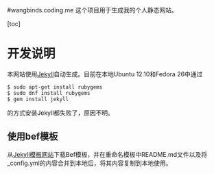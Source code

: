 #wangbinds.coding.me
这个项目用于生成我的个人静态网站。

[toc]

# 开发说明
本网站使用[Jekyll](https://jekyll.com)自动生成。目前在本地Ubuntu 12.10和Fedora 26中通过
```
$ sudo apt-get install rubygems
$ sudo dnf install rubygems
$ gem install jekyll
```
的方式安装Jekyll都失败了，原因不明。

## 使用bef模板
从[Jekyll模板网站](http://jekyllthemes.org)下载Bef模板，并在重命名模板中README.md文件以及将_config.yml的内容合并到本地后，将其内容复制到本地使用。
